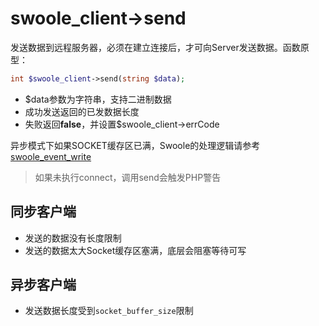 # swoole_client->send

发送数据到远程服务器，必须在建立连接后，才可向Server发送数据。函数原型：
```php
int $swoole_client->send(string $data);
```

* $data参数为字符串，支持二进制数据  
* 成功发送返回的已发数据长度  
* 失败返回**false**，并设置$swoole_client->errCode

异步模式下如果SOCKET缓存区已满，Swoole的处理逻辑请参考 [swoole_event_write](https://wiki.swoole.com/wiki/page/372.html) 

> 如果未执行connect，调用send会触发PHP警告

同步客户端
------
* 发送的数据没有长度限制
* 发送的数据太大Socket缓存区塞满，底层会阻塞等待可写

异步客户端
----
* 发送数据长度受到`socket_buffer_size`限制